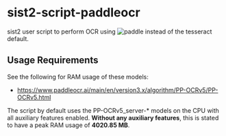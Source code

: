 # sist2-script-paddleocr
sist2 user script to perform OCR using ![paddle](https://github.com/PaddlePaddle/PaddleOCR) instead of the tesseract default.

## Usage Requirements
See the following for RAM usage of these models:
 - https://www.paddleocr.ai/main/en/version3.x/algorithm/PP-OCRv5/PP-OCRv5.html

The script by default uses the PP-OCRv5_server-* models on the CPU with all auxiliary features enabled. **Without any auxiliary features**, this is stated to have a peak RAM usage of **4020.85 MB**.
